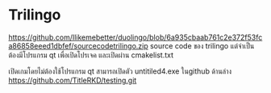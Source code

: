 # Trilingo
https://github.com/Ilikemebetter/duolingo/blob/6a935cbaab761c2e372f53fca86858eeed1dbfef/sourcecodetrilingo.zip 
source code ของ trilingo แต่จำเป็นต้องมีโปรแกรม qt เพื่อเปิดโปรเจค และเปิดผ่าน cmakelist.txt 

เปิดเกมโดยไม่ต้องใช้โปรแกรม qt สามารถเปิดตัว untitiled4.exe ในgithub ด้านล่าง
https://github.com/TitleRKD/testing.git 
